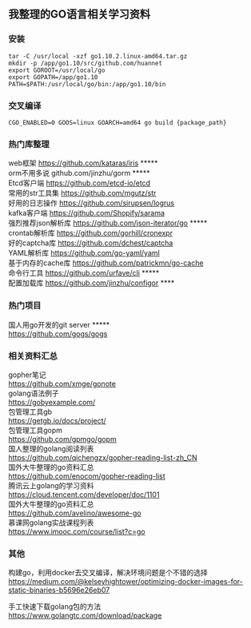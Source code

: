 ## 我整理的GO语言相关学习资料

### 安装
```
tar -C /usr/local -xzf go1.10.2.linux-amd64.tar.gz
mkdir -p /app/go1.10/src/github.com/huannet
export GOROOT=/usr/local/go
export GOPATH=/app/go1.10
PATH=$PATH:/usr/local/go/bin:/app/go1.10/bin
```

### 交叉编译
```
CGO_ENABLED=0 GOOS=linux GOARCH=amd64 go build {package_path}
```

### 热门库整理
web框架 https://github.com/kataras/iris *****  
orm不用多说 github.com/jinzhu/gorm *****  
Etcd客户端 https://github.com/etcd-io/etcd  
常用的str工具集 https://github.com/mgutz/str  
好用的日志操作 https://github.com/sirupsen/logrus  
kafka客户端 https://github.com/Shopify/sarama  
强烈推荐json解析库 https://github.com/json-iterator/go  *****  
crontab解析库 https://github.com/gorhill/cronexpr  
好的captcha库 https://github.com/dchest/captcha  
YAML解析库 https://github.com/go-yaml/yaml  
基于内存的cache库 https://github.com/patrickmn/go-cache  
命令行工具 https://github.com/urfave/cli *****   
配置加载库 https://github.com/jinzhu/configor ****  

### 热门项目
国人用go开发的git server *****  
https://github.com/gogs/gogs  

### 相关资料汇总
gopher笔记  
https://github.com/xmge/gonote  
golang语法例子  
https://gobyexample.com/  
包管理工具gb  
https://getgb.io/docs/project/    
包管理工具gopm  
https://github.com/gpmgo/gopm  
国人整理的golang阅读列表  
https://github.com/qichengzx/gopher-reading-list-zh_CN  
国外大牛整理的go资料汇总  
https://github.com/enocom/gopher-reading-list  
腾讯云上golang的学习资料  
https://cloud.tencent.com/developer/doc/1101  
国外大牛整理的go资料汇总  
https://github.com/avelino/awesome-go  
慕课网golang实战课程列表  
https://www.imooc.com/course/list?c=go  

### 其他
构建go，利用docker去交叉编译，解决环境问题是个不错的选择  
https://medium.com/@kelseyhightower/optimizing-docker-images-for-static-binaries-b5696e26eb07  

手工快速下载golang包的方法  
https://www.golangtc.com/download/package  
